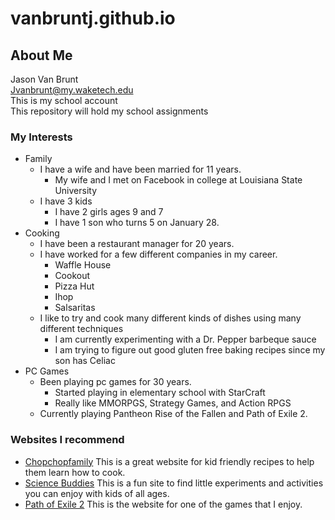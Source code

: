 # vanbruntj.github.io
## About Me
Jason Van Brunt<br/>
Jvanbrunt@my.waketech.edu<br/>
This is my school account<br/>
This repository will hold my school assignments<br/>
### My Interests
* Family
	* I have a wife and have been married for 11 years.
		* My wife and I met on Facebook in college at Louisiana State University
	* I have 3 kids
		* I have 2 girls ages 9 and 7
		* I have 1 son who turns 5 on January 28.
* Cooking
	* I have been a restaurant manager for 20 years.
	* I have worked for a few different companies in my career.
		* Waffle House
		* Cookout
		* Pizza Hut
		* Ihop
		* Salsaritas
	* I like to try and cook many different kinds of dishes using many different techniques
		* I am currently experimenting with a Dr. Pepper barbeque sauce
		* I am trying to figure out good gluten free baking recipes since my son has Celiac
* PC Games
	* Been playing pc games for 30 years.
		* Started playing in elementary school with StarCraft
		* Really like MMORPGS, Strategy Games, and Action RPGS
	* Currently playing Pantheon Rise of the Fallen and Path of Exile 2.

### Websites I recommend
+	[Chopchopfamily](https://www.chopchopfamily.org/recipes/) This is a great website for kid friendly recipes to help them learn how to cook.
+	[Science Buddies](https://www.sciencebuddies.org/) This is a fun site to find little experiments and activities you can enjoy with kids of all ages.
+	[Path of Exile 2](https://pathofexile2.com/home) This is the website for one of the games that I enjoy.
	

